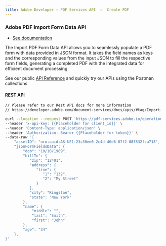 ```yaml
---
title: Adobe Developer — PDF Services API  —  Create PDF
---
```


<TextBlock slots="heading, buttons, text, text1" theme="dark" hasCodeBlock className="bgBlue link linking create-pdf"/>

### Adobe PDF Import Form Data API

- [See documentation](/document-services/docs/overview/pdf-services-api/howtos/create-pdf/)

The Import PDF Form Data API allows you to seamlessly populate a PDF form with data provided in JSON format. It takes the field names as keys and the corresponding values from the input JSON to fill the respective form fields, generating a completed PDF with the integrated data for efficient document processing.

See our public [API Reference](https://developer.adobe.com/document-services/docs/apis/#tag/Create-PDF) and quickly try
our APIs using the Postman collections

<CodeBlock slots="heading, code" repeat="1" languages="curl, js,.net,java,python" />

#### REST API

```bash
// Please refer to our Rest API docs for more information
// https://developer.adobe.com/document-services/docs/apis/#tag/Import-PDF-Form-Data

curl --location --request POST 'https://pdf-services.adobe.io/operation/setformdata' \
--header 'x-api-key: {{Placeholder for client_id}}' \
--header 'Content-Type: application/json' \
--header 'Authorization: Bearer {{Placeholder for token}}' \
--data-raw '{
    "assetID": "urn:aaid:AS:UE1:23c30ee0-2c4d-46d6-87f2-087832fca718",
    "jsonFormFieldsData": {
        "dob": "10/10/1989",
        "billTo": {
           "zip": "12401",
           "address": {
              "line": {
                 "1": "132",
                 "2": "My Street"
              }
           },
           "city": "Kingston",
           "state": "New York"
        },
        "name": {
            "middle": "",
            "last": "Smith",
            "first": "John"
        },
        "age": "34"
    },
}'
```
